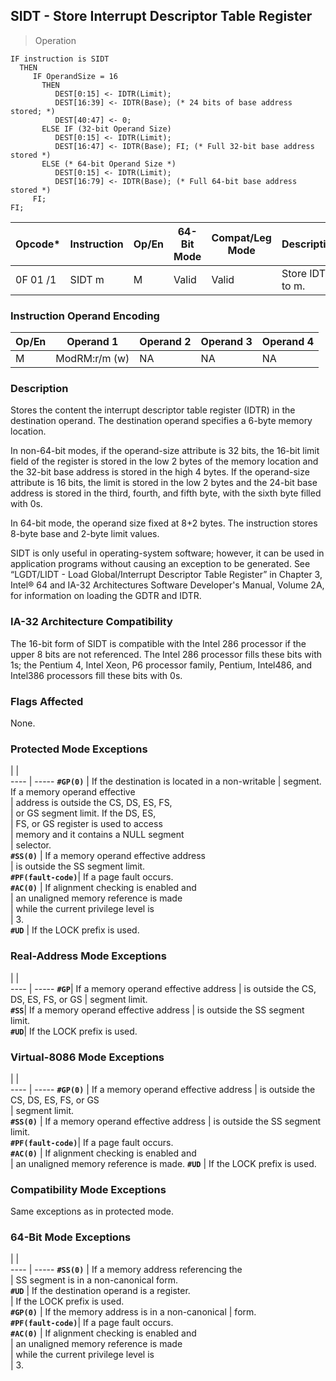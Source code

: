 ## SIDT - Store Interrupt Descriptor Table Register

> Operation

``` slim
IF instruction is SIDT
  THEN
     IF OperandSize = 16
       THEN
          DEST[0:15] <- IDTR(Limit);
          DEST[16:39] <- IDTR(Base); (* 24 bits of base address stored; *)
          DEST[40:47] <- 0;
       ELSE IF (32-bit Operand Size)
          DEST[0:15] <- IDTR(Limit);
          DEST[16:47] <- IDTR(Base); FI; (* Full 32-bit base address stored *)
       ELSE (* 64-bit Operand Size *)
          DEST[0:15] <- IDTR(Limit);
          DEST[16:79] <- IDTR(Base); (* Full 64-bit base address stored *)
     FI;
FI;

```

 Opcode* | Instruction| Op/En| 64-Bit Mode| Compat/Leg Mode| Description     
 ---  | --- | --- | --- | --- | ---
 0F 01 /1| SIDT m     | M    | Valid      | Valid          | Store IDTR to m.

### Instruction Operand Encoding
 Op/En| Operand 1    | Operand 2| Operand 3| Operand 4
 ---  | --- | --- | --- | ---
 M    | ModRM:r/m (w)| NA       | NA       | NA       

### Description
Stores the content the interrupt descriptor table register (IDTR) in the destination
operand. The destination operand specifies a 6-byte memory location.

In non-64-bit modes, if the operand-size attribute is 32 bits, the 16-bit limit
field of the register is stored in the low 2 bytes of the memory location and
the 32-bit base address is stored in the high 4 bytes. If the operand-size attribute
is 16 bits, the limit is stored in the low 2 bytes and the 24-bit base address
is stored in the third, fourth, and fifth byte, with the sixth byte filled with
0s.

In 64-bit mode, the operand size fixed at 8+2 bytes. The instruction stores
8-byte base and 2-byte limit values.

SIDT is only useful in operating-system software; however, it can be used in
application programs without causing an exception to be generated. See “LGDT/LIDT - Load
Global/Interrupt Descriptor Table Register” in Chapter 3, Intel® 64 and IA-32
Architectures Software Developer's Manual, Volume 2A, for information on loading
the GDTR and IDTR.


### IA-32 Architecture Compatibility
The 16-bit form of SIDT is compatible with the Intel 286 processor if the upper
8 bits are not referenced. The Intel 286 processor fills these bits with 1s;
the Pentium 4, Intel Xeon, P6 processor family, Pentium, Intel486, and Intel386
processors fill these bits with 0s.



### Flags Affected
None.


### Protected Mode Exceptions
   | |  
---- | -----
 **``#GP(0)``**         | If the destination is located in a non-writable
                | segment. If a memory operand effective         
                | address is outside the CS, DS, ES, FS,         
                | or GS segment limit. If the DS, ES,            
                | FS, or GS register is used to access           
                | memory and it contains a NULL segment          
                | selector.                                      
 **``#SS(0)``**         | If a memory operand effective address          
                | is outside the SS segment limit.               
 **``#PF(fault-code)``**| If a page fault occurs.                        
 **``#AC(0)``**         | If alignment checking is enabled and           
                | an unaligned memory reference is made          
                | while the current privilege level is           
                | 3.                                             
 **``#UD``**            | If the LOCK prefix is used.                    

### Real-Address Mode Exceptions
   | |  
---- | -----
 **``#GP``**| If a memory operand effective address
    | is outside the CS, DS, ES, FS, or GS 
    | segment limit.                       
 **``#SS``**| If a memory operand effective address
    | is outside the SS segment limit.     
 **``#UD``**| If the LOCK prefix is used.          

### Virtual-8086 Mode Exceptions
   | |  
---- | -----
 **``#GP(0)``**         | If a memory operand effective address 
                | is outside the CS, DS, ES, FS, or GS  
                | segment limit.                        
 **``#SS(0)``**         | If a memory operand effective address 
                | is outside the SS segment limit.      
 **``#PF(fault-code)``**| If a page fault occurs.               
 **``#AC(0)``**         | If alignment checking is enabled and  
                | an unaligned memory reference is made.
 **``#UD``**            | If the LOCK prefix is used.           

### Compatibility Mode Exceptions
Same exceptions as in protected mode.


### 64-Bit Mode Exceptions
   | |  
---- | -----
 **``#SS(0)``**         | If a memory address referencing the        
                | SS segment is in a non-canonical form.     
 **``#UD``**            | If the destination operand is a register.  
                | If the LOCK prefix is used.                
 **``#GP(0)``**         | If the memory address is in a non-canonical
                | form.                                      
 **``#PF(fault-code)``**| If a page fault occurs.                    
 **``#AC(0)``**         | If alignment checking is enabled and       
                | an unaligned memory reference is made      
                | while the current privilege level is       
                | 3.                                         
